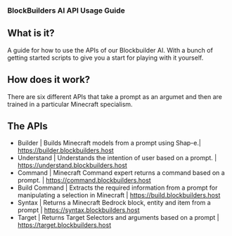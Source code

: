 ### BlockBuilders AI API Usage Guide

## What is it?
A guide for how to use the APIs of our Blockbuilder AI. With a bunch of getting started scripts to give you a start for playing with it yourself.

## How does it work? 
There are six different APIs that take a prompt as an argumet and then are trained in a particular Minecraft specialism.

## The APIs
- Builder | Builds Minecraft models from a prompt using Shap-e.| https://builder.blockbuilders.host
- Understand | Understands the intention of user based on a prompt. | https://understand.blockbuilders.host 
- Command | Minecraft Command expert returns a command based on a prompt. | https://command.blockbuilders.host
- Build Command | Extracts the required information from a prompt for manipulating a selection in Minecraft | https://build.blockbuilders.host
- Syntax | Returns a Minecraft Bedrock block, entity and item from a prompt | https://syntax.blockbuilders.host
- Target | Returns Target Selectors and arguments based on a prompt | https://target.blockbuilders.host
  
